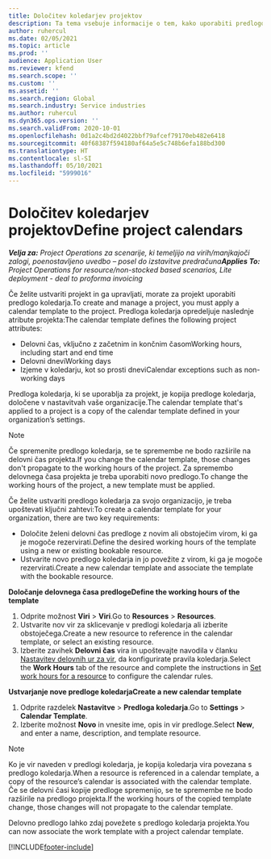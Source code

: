 ```yaml
---
title: Določitev koledarjev projektov
description: Ta tema vsebuje informacije o tem, kako uporabiti predlogo koledarja v projektu za sledenje razporedu projekta.
author: ruhercul
ms.date: 02/05/2021
ms.topic: article
ms.prod: ''
audience: Application User
ms.reviewer: kfend
ms.search.scope: ''
ms.custom: ''
ms.assetid: ''
ms.search.region: Global
ms.search.industry: Service industries
ms.author: ruhercul
ms.dyn365.ops.version: ''
ms.search.validFrom: 2020-10-01
ms.openlocfilehash: 0d1a2c4bd2d4022bbf79afcef79170eb482e6418
ms.sourcegitcommit: 40f68387f594180af64a5e5c748b6efa188bd300
ms.translationtype: HT
ms.contentlocale: sl-SI
ms.lasthandoff: 05/10/2021
ms.locfileid: "5999016"
---
```

# <a name="define-project-calendars"></a><span data-ttu-id="5c507-103">Določitev koledarjev projektov</span><span class="sxs-lookup"><span data-stu-id="5c507-103">Define project calendars</span></span>

<span data-ttu-id="5c507-104">_**Velja za:** Project Operations za scenarije, ki temeljijo na virih/manjkajoči zalogi, poenostavljeno uvedbo – posel do izstavitve predračuna_</span><span class="sxs-lookup"><span data-stu-id="5c507-104">_**Applies To:** Project Operations for resource/non-stocked based scenarios, Lite deployment - deal to proforma invoicing_</span></span>

<span data-ttu-id="5c507-105">Če želite ustvariti projekt in ga upravljati, morate za projekt uporabiti predlogo koledarja.</span><span class="sxs-lookup"><span data-stu-id="5c507-105">To create and manage a project, you must apply a calendar template to the project.</span></span> <span data-ttu-id="5c507-106">Predloga koledarja opredeljuje naslednje atribute projekta:</span><span class="sxs-lookup"><span data-stu-id="5c507-106">The calendar template defines the following project attributes:</span></span>

- <span data-ttu-id="5c507-107">Delovni čas, vključno z začetnim in končnim časom</span><span class="sxs-lookup"><span data-stu-id="5c507-107">Working hours, including start and end time</span></span>
- <span data-ttu-id="5c507-108">Delovni dnevi</span><span class="sxs-lookup"><span data-stu-id="5c507-108">Working days</span></span>
- <span data-ttu-id="5c507-109">Izjeme v koledarju, kot so prosti dnevi</span><span class="sxs-lookup"><span data-stu-id="5c507-109">Calendar exceptions such as non-working days</span></span>

<span data-ttu-id="5c507-110">Predloga koledarja, ki se uporablja za projekt, je kopija predloge koledarja, določene v nastavitvah vaše organizacije.</span><span class="sxs-lookup"><span data-stu-id="5c507-110">The calendar template that's applied to a project is a copy of the calendar template defined in your organization’s settings.</span></span>

> [!NOTE]
> <span data-ttu-id="5c507-111">Če spremenite predlogo koledarja, se te spremembe ne bodo razširile na delovni čas projekta.</span><span class="sxs-lookup"><span data-stu-id="5c507-111">If you change the calendar template, those changes don't propagate to the working hours of the project.</span></span> <span data-ttu-id="5c507-112">Za spremembo delovnega časa projekta je treba uporabiti novo predlogo.</span><span class="sxs-lookup"><span data-stu-id="5c507-112">To change the working hours of the project, a new template must be applied.</span></span>

<span data-ttu-id="5c507-113">Če želite ustvariti predlogo koledarja za svojo organizacijo, je treba upoštevati ključni zahtevi:</span><span class="sxs-lookup"><span data-stu-id="5c507-113">To create a calendar template for your organization, there are two key requirements:</span></span>

- <span data-ttu-id="5c507-114">Določite želeni delovni čas predloge z novim ali obstoječim virom, ki ga je mogoče rezervirati.</span><span class="sxs-lookup"><span data-stu-id="5c507-114">Define the desired working hours of the template using a new or existing bookable resource.</span></span>
- <span data-ttu-id="5c507-115">Ustvarite novo predlogo koledarja in jo povežite z virom, ki ga je mogoče rezervirati.</span><span class="sxs-lookup"><span data-stu-id="5c507-115">Create a new calendar template and associate the template with the bookable resource.</span></span>

<span data-ttu-id="5c507-116">**Določanje delovnega časa predloge**</span><span class="sxs-lookup"><span data-stu-id="5c507-116">**Define the working hours of the template**</span></span>

1. <span data-ttu-id="5c507-117">Odprite možnost **Viri** \> **Viri**.</span><span class="sxs-lookup"><span data-stu-id="5c507-117">Go to **Resources** \> **Resources**.</span></span>
2. <span data-ttu-id="5c507-118">Ustvarite nov vir za sklicevanje v predlogi koledarja ali izberite obstoječega.</span><span class="sxs-lookup"><span data-stu-id="5c507-118">Create a new resource to reference in the calendar template, or select an existing resource.</span></span>
3. <span data-ttu-id="5c507-119">Izberite zavihek **Delovni čas** vira in upoštevajte navodila v članku [Nastavitev delovnih ur za vir](/dynamics365/field-service/set-work-hours-resource.md), da konfigurirate pravila koledarja.</span><span class="sxs-lookup"><span data-stu-id="5c507-119">Select the **Work Hours** tab of the resource and complete the instructions in [Set work hours for a resource](/dynamics365/field-service/set-work-hours-resource.md) to configure the calendar rules.</span></span>

<span data-ttu-id="5c507-120">**Ustvarjanje nove predloge koledarja**</span><span class="sxs-lookup"><span data-stu-id="5c507-120">**Create a new calendar template**</span></span>

1. <span data-ttu-id="5c507-121">Odprite razdelek **Nastavitve** \> **Predloga koledarja**.</span><span class="sxs-lookup"><span data-stu-id="5c507-121">Go to **Settings** \> **Calendar Template**.</span></span>
2. <span data-ttu-id="5c507-122">Izberite možnost **Novo** in vnesite ime, opis in vir predloge.</span><span class="sxs-lookup"><span data-stu-id="5c507-122">Select **New**, and enter a name, description, and template resource.</span></span>

> [!NOTE]
> <span data-ttu-id="5c507-123">Ko je vir naveden v predlogi koledarja, je kopija koledarja vira povezana s predlogo koledarja.</span><span class="sxs-lookup"><span data-stu-id="5c507-123">When a resource is referenced in a calendar template, a copy of the resource’s calendar is associated with the calendar template.</span></span> <span data-ttu-id="5c507-124">Če se delovni časi kopije predloge spremenijo, se te spremembe ne bodo razširile na predlogo projekta.</span><span class="sxs-lookup"><span data-stu-id="5c507-124">If the working hours of the copied template change, those changes will not propagate to the calendar template.</span></span>

<span data-ttu-id="5c507-125">Delovno predlogo lahko zdaj povežete s predlogo koledarja projekta.</span><span class="sxs-lookup"><span data-stu-id="5c507-125">You can now associate the work template with a project calendar template.</span></span>


[!INCLUDE[footer-include](../includes/footer-banner.md)]


